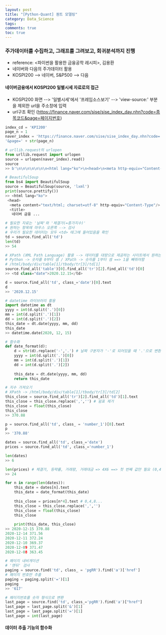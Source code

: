 ```yaml
---
layout: post
title: "[Python-Quant] 퀀트 모델링"
category: Data_Science
tags: 
comments: true
toc: true
---
```

### 주가데이터를 수집하고, 그래프를 그려보고, 회귀분석까지 진행
  + reference: <파이썬을 활용한 금융공학 레시피>, 김용환
  + 네이버와 다음의 주가데이터 활용
  + KOSPI200 --> 네이버, S&P500 --> 다음 

#### 네이버금융에서 KOSPI200 일별시세 자료로의 접근
  + KOSPI200 화면 --> '일별시세'에서 '프레임소스보기' --> 'view-source:' 부분을 제외한 url을 주소창에 입력
  + url구조 확인 (https://finance.naver.com/sise/sise_index_day.nhn?code=종목코드&page=페이지번호)

```python
index_cd = 'KPI200'
page_n = 1
naver_index = 'https://finance.naver.com/sise/sise_index_day.nhn?code=' + index_cd + \
'&page=' + str(page_n)
```

```python
# urllib.request의 urlopen
from urllib.request import urlopen
source = urlopen(naver_index).read()
source
>> b'\n\n\n\n\n\n\n<html lang="ko">\n<head>\n<meta http-equiv="Content-Type" ...
```

```python
# BeautifulSoup
from bs4 import BeautifulSoup
source = BeautifulSoup(source, 'lxml')
print(source.prettify())
>> <html lang="ko">
 <head>
  <meta content="text/html; charset=utf-8" http-equiv="Content-Type"/>
  <title>
   네이버 금융 ...
```

```python
# 필요한 자료는 '날짜'와 '체결가(=종가지수)'
# 원하는 항목에 마우스 오른쪽 --> 검사
# 우리가 필요한 데이터는 모두 <td> 태그에 들어있음을 확인
td = source.find_all('td')
len(td)
>> 54
```

```python
# XPath (XML Path Language) 활용 --> 데이터를 대량으로 제공하는 사이트에서 원하는 데이터의 위치를 찾아낼 때 편리
# Python -> 숫자를 0부터 셈 / XPath -> 숫자를 1부터 셈 ==> 1을 빼줘야함
# /html/body/div/table[1]/tbody/tr[3]/td[1]
source.find_all('table')[0].find_all('tr')[2].find_all('td')[0]
>> <td class="date">2020.12.15</td>
```

```python
d = source.find_all('td', class_='date')[0].text
d
>> '2020.12.15'
```

```python
# datetime 라이브러리 활용
import datetime as dt
yyyy = int(d.split('.')[0])
mm = int(d.split('.')[1])
dd = int(d.split('.')[2])
this_date = dt.date(yyyy, mm, dd)
this_date
>> datetime.date(2020, 12, 15)
```

```python
# 함수화
def date_format(d):
    d = str(d).replace('-','.') # 날짜 구분자가 '-'로 되어있을 때 '.'으로 변환
    yyyy = int(d.split('.')[0])
    mm = int(d.split('.')[1])
    dd = int(d.split('.')[2])
    
    this_date = dt.date(yyyy, mm, dd)
    return this_date
```

```python
# 지수 가져오기
# XPath -> /html/body/div/table[1]/tbody/tr[3]/td[2]
this_close = source.find_all('tr')[2].find_all('td')[1].text
this_close = this_close.replace(',','') # 쉼표 제거
this_close = float(this_close)
this_close
>> 370.88
```

```python
p = source.find_all('td', class_ = 'number_1')[0].text
p
>> '370.88'
```

```python
dates = source.find_all('td', class_='date')
prices = source.find_all('td', class_='number_1')
```
```python
len(dates)
>> 6
```

```python
len(prices) # 체결가, 등략률, 거래량, 거래대금 => 4X6 ==> 첫 번째 값만 필요 (0,4,8...추출)
>> 24
```

```python
for n in range(len(dates)):
    this_date = dates[n].text
    this_date = date_format(this_date)
    
    this_close = prices[n*4].text # 0,4,8...
    this_close = this_close.replace(',','')
    this_close = float(this_close)
    this_close
    
    print(this_date, this_close)
>> 2020-12-15 370.88
2020-12-14 371.56
2020-12-11 372.24
2020-12-10 369.37
2020-12-09 371.47
2020-12-08 363.45
```

```python
# 페이지 내비게이션
# '맨뒤' 검사
paging = source.find('td', class_ = 'pgRR').find('a')['href']
# 페이지 번호만 추출
paging = paging.split('=')[1]
paging
>> '617'
```

```python
# 페이지번호를 숫자 형식으로 변환
last_page = source.find('td', class_='pgRR').find('a')["href"]
last_page = last_page.split('&')[1]
last_page = last_page.split('=')[1]
last_page = int(last_page)
```

#### 데이터 추출 기능의 함수화